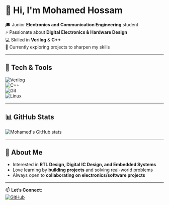 # 👋 Hi, I'm Mohamed Hossam  

🎓 Junior **Electronics and Communication Engineering** student  
⚡ Passionate about **Digital Electronics & Hardware Design**  
💻 Skilled in **Verilog** & **C++**  
🌱 Currently exploring projects to sharpen my skills  

---

## 🚀 Tech & Tools  
![Verilog](https://img.shields.io/badge/HDL-Verilog-blue?logo=verilog)  
![C++](https://img.shields.io/badge/Code-C++-00599C?logo=cplusplus&logoColor=white)  
![Git](https://img.shields.io/badge/Tools-Git-orange?logo=git)  
![Linux](https://img.shields.io/badge/OS-Linux-yellow?logo=linux)  

---

## 📊 GitHub Stats  
![Mohamed's GitHub stats](https://github-readme-stats.vercel.app/api?username=mohamedIOP&show_icons=true&theme=radical)  

---

## 🌟 About Me  
- Interested in **RTL Design, Digital IC Design, and Embedded Systems**  
- Love learning by **building projects** and solving real-world problems  
- Always open to **collaborating on electronics/software projects**  

---

📫 **Let’s Connect:**  
[![GitHub](https://img.shields.io/badge/GitHub-181717?logo=github&logoColor=white)](https://github.com/mohamedIOP)  
